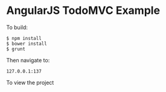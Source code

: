 # AngularJS TodoMVC Example

To build:

    $ npm install
    $ bower install
    $ grunt

Then navigate to:

    127.0.0.1:137

To view the project